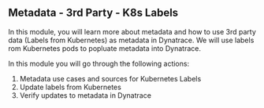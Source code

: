## Metadata - 3rd Party - K8s Labels

In this module, you will learn more about metadata and how to use 3rd party data (Labels from Kubernetes) as metadata in Dynatrace. We will use labels rom Kubernetes pods to popluate metadata into Dynatrace.

In this module you will go through the following actions:

1. Metadata use cases and sources for Kubernetes Labels
1. Update labels from Kubernetes
1. Verify updates to metadata in Dynatrace
